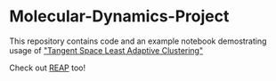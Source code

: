 # Molecular-Dynamics-Project

This repository contains code and an example notebook demostrating usage of ["Tangent Space Least Adaptive Clustering"](https://openreview.net/forum?id=00thAjcutwh)

Check out [REAP](https://github.com/ShuklaGroup/REAP-ReinforcementLearningBasedAdaptiveSampling) too!
